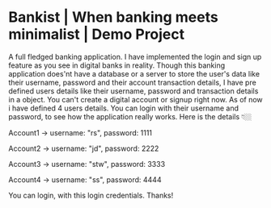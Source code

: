 # Bankist | When banking meets minimalist | Demo Project

A full fledged banking application. I have implemented the login and sign up feature as you see in digital banks in reality. Though this banking application does'nt have a database or a server to store the user's data like their username, password and their account transaction details, I have pre defined users details like their username, password and transaction details in a object. You can't create a digital account or signup right now. As of now i have defined 4 users details. You can login with their username and password, to see how the application really works. Here is the details 👇🏼

Account1 ->
username: "rs",
password: 1111

Account2 ->
username: "jd",
password: 2222

Account3 ->
username: "stw",
password: 3333

Account4 ->
username: "ss",
password: 4444

You can login, with this login credentials. Thanks!
